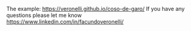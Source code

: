 The example: https://veronelli.github.io/coso-de-garo/
If you have any questions please let me know https://www.linkedin.com/in/facundoveronelli/
